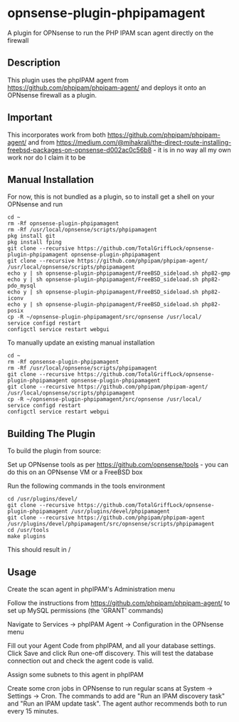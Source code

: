 # opnsense-plugin-phpipamagent
A plugin for OPNsense to run the PHP IPAM scan agent directly on the firewall

## Description
This plugin uses the phpIPAM agent from https://github.com/phpipam/phpipam-agent/ and deploys it onto an OPNsense firewall as a plugin.

## Important
This incorporates work from both https://github.com/phpipam/phpipam-agent/ and from https://medium.com/@mihakralj/the-direct-route-installing-freebsd-packages-on-opnsense-d002ac0c56b8 - it is in no way all my own work nor do I claim it to be

## Manual Installation
For now, this is not bundled as a plugin, so to install get a shell on your OPNsense and run
```
cd ~
rm -Rf opnsense-plugin-phpipamagent
rm -Rf /usr/local/opnsense/scripts/phpipamagent
pkg install git
pkg install fping
git clone --recursive https://github.com/TotalGriffLock/opnsense-plugin-phpipamagent opnsense-plugin-phpipamagent
git clone --recursive https://github.com/phpipam/phpipam-agent/ /usr/local/opnsense/scripts/phpipamagent
echo y | sh opnsense-plugin-phpipamagent/FreeBSD_sideload.sh php82-gmp
echo y | sh opnsense-plugin-phpipamagent/FreeBSD_sideload.sh php82-pdo_mysql
echo y | sh opnsense-plugin-phpipamagent/FreeBSD_sideload.sh php82-iconv
echo y | sh opnsense-plugin-phpipamagent/FreeBSD_sideload.sh php82-posix
cp -R ~/opnsense-plugin-phpipamagent/src/opnsense /usr/local/
service configd restart
configctl service restart webgui
```
To manually update an existing manual installation
```
cd ~
rm -Rf opnsense-plugin-phpipamagent
rm -Rf /usr/local/opnsense/scripts/phpipamagent
git clone --recursive https://github.com/TotalGriffLock/opnsense-plugin-phpipamagent opnsense-plugin-phpipamagent
git clone --recursive https://github.com/phpipam/phpipam-agent/ /usr/local/opnsense/scripts/phpipamagent
cp -R ~/opnsense-plugin-phpipamagent/src/opnsense /usr/local/
service configd restart
configctl service restart webgui
```
## Building The Plugin
To build the plugin from source:

Set up OPNsense tools as per https://github.com/opnsense/tools - you can do this on an OPNsense VM or a FreeBSD box

Run the following commands in the tools environment
```
cd /usr/plugins/devel/
git clone --recursive https://github.com/TotalGriffLock/opnsense-plugin-phpipamagent /usr/plugins/devel/phpipamagent
git clone --recursive https://github.com/phpipam/phpipam-agent /usr/plugins/devel/phpipamagent/src/opnsense/scripts/phpipamagent
cd /usr/tools
make plugins
```
This should result in /
## Usage
Create the scan agent in phpIPAM's Administration menu

Follow the instructions from https://github.com/phpipam/phpipam-agent/ to set up MySQL permissions (the 'GRANT' commands)

Navigate to Services -> phpIPAM Agent -> Configuration in the OPNsense menu

Fill out your Agent Code from phpIPAM, and all your database settings. Click Save and click Run one-off discovery. This will test the database connection out and check the agent code is valid.

Assign some subnets to this agent in phpIPAM

Create some cron jobs in OPNsense to run regular scans at System -> Settings -> Cron. The commands to add are "Run an IPAM discovery task" and "Run an IPAM update task". The agent author recommends both to run every 15 minutes.
